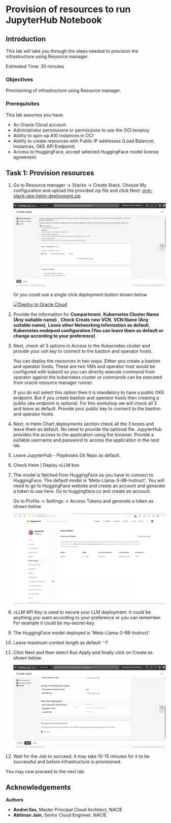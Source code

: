 # Provision of resources to run JupyterHub Notebook

## Introduction

This lab will take you through the steps needed to provision the infrastructure using Resource manager.

Estimated Time: 30 minutes

### Objectives

Provisioning of infrastructure using Resource manager.

### Prerequisites

This lab assumes you have:

* An Oracle Cloud account
* Administrator permissions or permissions to use the OCI tenancy
* Ability to spin-up A10 instances in OCI
* Ability to create resources with Public IP addresses (Load Balancer, Instances, OKE API Endpoint)
* Access to HuggingFace, accept selected HuggingFace model license agreement.

## Task 1: Provision resources

1. Go to Resource manager -> Stacks -> Create Stack. Choose My configuration and upload the provided zip file and click Next: [orm-stack-oke-helm-deployment.zip](https://objectstorage.us-ashburn-1.oraclecloud.com/p/hbCS_Grbszxq7d97fzOZ7Va_HIhQAUbkmLg2tz6NmrlXeuqA3TfeNt3ggBybP9dY/n/c4u02/b/hosted_workshops/o/orm-stack-oke-helm-deployment.zip)

    ![Resource Manager](images/resource_manager.png)

    Or you could use a single click deployment button shown below

    [![Deploy to Oracle Cloud](https://oci-resourcemanager-plugin.plugins.oci.oraclecloud.com/latest/deploy-to-oracle-cloud.svg)](https://cloud.oracle.com/resourcemanager/stacks/create?zipUrl=https://objectstorage.us-ashburn-1.oraclecloud.com/p/hbCS_Grbszxq7d97fzOZ7Va_HIhQAUbkmLg2tz6NmrlXeuqA3TfeNt3ggBybP9dY/n/c4u02/b/hosted_workshops/o/orm-stack-oke-helm-deployment.zip)

2. Provide the information for **Compartment**, **Kubernetes Cluster Name (Any suitable name)** , **Check Create new VCN**, **VCN Name (Any suitable name)**, **Leave other Networking information as default**, **Kubernetes nodepool configuration (You can leave them as default or change according to your preference)**

3. Next, check all 3 options in Access to the Kubernetes cluster and provide your ssh key to connect to the bastion and operator hosts.

    You can deploy the resources in two ways. Either you create a bastion and operator hosts. These are two VMs and operator host would be configured with kubectl so you can directly execute command from operator against the kubernetes cluster or commands can be executed from oracle resource manager runner.

    If you do not select this option then it is mandatory to have a public OKE endpoint. But if you create bastion and operator hosts then creating a public oke endpoint is optional. For this workshop we will check all 3 and leave as default. Provide your public key to connect to the bastion and operator hosts.

4. Next, in Helm Chart deployments section check all the 3 boxes and leave them as default. No need to provide the optional file. JupyterHub provides the access to the application using the browser. Provide a suitable username and password to access the application in the next lab.

5. Leave JupyterHub - Playbooks Git Repo as default.

6. Check Helm | Deploy vLLM box

7. The model is fetched from HuggingFace so you have to connect to HuggingFace. The default model is 'Meta-Llama-3-8B-Instruct'. You will need to go to HuggingFace website and create an account and generate a token to use here. Go to huggingface.co and create an account.

    Go to Profile -> Settings -> Access Tokens and generate a token as shown below

    ![Token](images/token.png)

8. vLLM API Key is used to secure your LLM deployment. It could be anything you want according to your preference or you can remember. For example it could be my-secret-key.

9. The HuggingFace model deployed is 'Meta-Llama-3-8B-Instruct'.

10. Leave maximum context length as default '-1'.

11. Click Next and then select Run Apply and finally click on Create as shown below.

    ![Apply Stack](images/apply_stack.png)

12. Wait for the Job to succeed. It may take 10-15 minutes for it to be successful and before infrastructure is provisioned.

You may now proceed to the next lab.

## Acknowledgements

**Authors**

* **Andrei Ilas**, Master Principal Cloud Architect, NACIE
* **Abhinav Jain**, Senior Cloud Engineer, NACIE